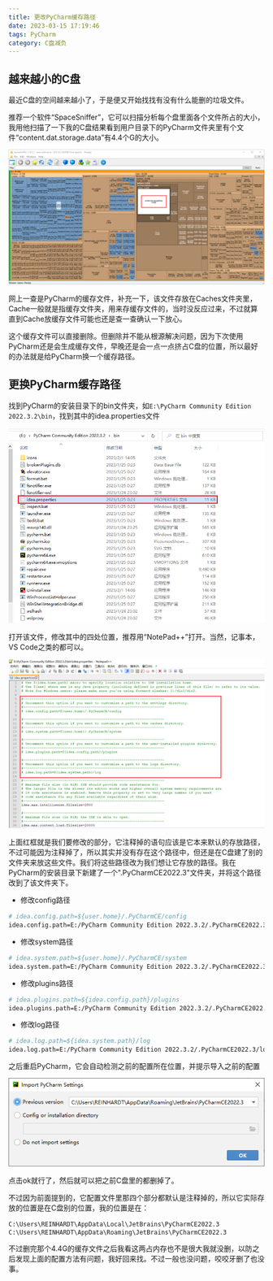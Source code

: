 ```yaml
---
title: 更改PyCharm缓存路径
date: 2023-03-15 17:19:46
tags: PyCharm
category: C盘减负
---
```


## 越来越小的C盘

最近C盘的空间越来越小了，于是便又开始找找有没有什么能删的垃圾文件。

推荐一个软件“SpaceSniffer”，它可以扫描分析每个盘里面各个文件所占的大小，我用他扫描了一下我的C盘结果看到用户目录下的PyCharm文件夹里有个文件“content.dat.storage.data”有4.4个G的大小。

![image-20230315192453628](PyCharm-Cache/image-20230315192453628.png)

网上一查是PyCharm的缓存文件，补充一下，该文件存放在Caches文件夹里，Cache一般就是指缓存文件夹，用来存缓存文件的，当时没反应过来，不过就算直到Cache放缓存文件可能也还是查一查确认一下放心。

这个缓存文件可以直接删除。但删除并不能从根源解决问题，因为下次使用PyCharm还是会生成缓存文件，早晚还是会一点一点挤占C盘的位置，所以最好的办法就是给PyCharm换一个缓存路径。

## 更换PyCharm缓存路径

找到PyCharm的安装目录下的bin文件夹，如`E:\PyCharm Community Edition 2022.3.2\bin`，找到其中的idea.properties文件

![image-20230315193543798](PyCharm-Cache/image-20230315193543798.png)

打开该文件，修改其中的四处位置，推荐用“NotePad++”打开。当然，记事本，VS Code之类的都可以。

![image-20230315194055634](PyCharm-Cache/image-20230315194055634.png)

上面红框就是我们要修改的部分，它注释掉的语句应该是它本来默认的存放路径，不过可能因为注释掉了，所以其实并没有存在这个路径中，但还是在C盘建了别的文件夹来放这些文件。我们将这些路径改为我们想让它存放的路径。我在PyCharm的安装目录下新建了一个".PyCharmCE2022.3"文件夹，并将这个路径改到了该文件夹下。

- 修改config路径

```bash
# idea.config.path=${user.home}/.PyCharmCE/config
idea.config.path=E:/PyCharm Community Edition 2022.3.2/.PyCharmCE2022.3/config
```

- 修改system路径

```bash
# idea.system.path=${user.home}/.PyCharmCE/system
idea.system.path=E:/PyCharm Community Edition 2022.3.2/.PyCharmCE2022.3/system
```

- 修改plugins路径

```bash
# idea.plugins.path=${idea.config.path}/plugins
idea.plugins.path=E:/PyCharm Community Edition 2022.3.2/.PyCharmCE2022.3/plugins
```

- 修改log路径

```bash
# idea.log.path=${idea.system.path}/log
idea.log.path=E:/PyCharm Community Edition 2022.3.2/.PyCharmCE2022.3/log
```

之后重启PyCharm，它会自动检测之前的配置所在位置，并提示导入之前的配置

![image-20230315212412556](PyCharm-Cache/image-20230315212412556.png)

点击ok就行了，然后就可以把之前C盘里的都删掉了。

不过因为前面提到的，它配置文件里那四个部分都默认是注释掉的，所以它实际存放的位置是在C盘别的位置，我的位置是在：

```
C:\Users\REINHARDT\AppData\Local\JetBrains\PyCharmCE2022.3
C:\Users\REINHARDT\AppData\Roaming\JetBrains\PyCharmCE2022.3
```

不过删完那个4.4G的缓存文件之后我看这两占内存也不是很大我就没删，以防之后发现上面的配置方法有问题，我好回来找。不过一般也没问题，咬咬牙删了也没事。
